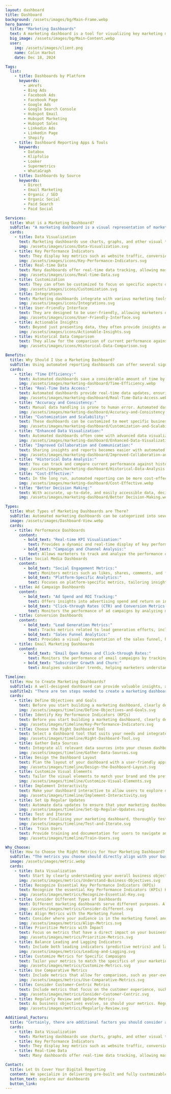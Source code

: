 ```yaml
---
layout: dashboard
title: Dashboard
background: /assets/images/bg/Main-Frame.webp
hero_banner:
  title: "Marketing Dashboards"
  text: A marketing dashboard is a tool for visualizing key marketing metrics and data points. It helps companies monitor marketing performance, make informed decisions, and track progress toward marketing goals.
  big_image: /assets/images/bg/Main-Content.webp
  user:
    img: /assets/images/client.png
    name: Colin Harbut
    date: Dec 18, 2024

Tags:
  list:
    - title: Dashboards by Platform
      keywords:
        - aHrefs
        - Bing Ads
        - Facebook Ads
        - Facebook Page
        - Google Ads
        - Google Search Console
        - Hubspot Email
        - Hubspot Marketing
        - Hubspot Sales
        - Linkedin Ads
        - Linkedin Page
        - Shopify
    - title: Dashboard Reporting Apps & Tools
      keywords:
        - Databox
        - Klipfolio
        - Looker
        - Supermetrics
        - WhataGraph
    - title: Dashboards by Source
      keywords:
        - Direct
        - Email Marketing
        - Organic / SEO
        - Organic Social
        - Paid Search
        - Paid Social

Services:
  title: What is a Marketing Dashboard?
  subTitle: "A marketing dashboard is a visual representation of marketing metrics and data points related to a company's marketing efforts. Its main purposes are to provide a quick overview of the marketing performance, help in making data-driven decisions, and track the progress against marketing goals. Key characteristics of a marketing dashboard include:"
  cards:
    - title: Data Visualization
      text: Marketing dashboards use charts, graphs, and other visual tools to present complex data in an easily digestible format.
      img: /assets/images/icons/Data-Visualization.svg
    - title: Key Performance Indicators
      text: They display key metrics such as website traffic, conversion rates, social media engagement, lead generation, and sales data.
      img: /assets/images/icons/Key-Performance-Indicators.svg
    - title: Real-time Data
      text: Many dashboards offer real-time data tracking, allowing marketers to quickly adjust strategies based on current trends.
      img: /assets/images/icons/Real-time-Data.svg
    - title: Customization
      text: They can often be customized to focus on specific aspects of a marketing campaign or to align with the specific goals of a business.
      img: /assets/images/icons/Customization.svg
    - title: Integrations
      text: Marketing dashboards integrate with various marketing tools and platforms, consolidating data from sources like social media, email marketing, CRM systems, and more.
      img: /assets/images/icons/Integrations.svg
    - title: User-Friendly Interface
      text: They are designed to be user-friendly, allowing marketers of all skill levels to understand and analyze the data presented.
      img: /assets/images/icons/User-Friendly-Interface.svg
    - title: Actionable Insights
      text: Beyond just presenting data, they often provide insights and recommendations for actions based on the data analysis.
      img: /assets/images/icons/Actionable-Insights.svg
    - title: Historical Data Comparison
      text: They allow for the comparison of current performance against historical data, helping to identify trends and measure progress over time.
      img: /assets/images/icons/Historical-Data-Comparison.svg

Benefits:
  title: Why Should I Use a Marketing Dashboard?
  subTitle: Using automated reporting dashboards can offer several significant benefits, particularly in the context of business and marketing. Here are some key reasons why you should consider using them.
  cards:
    - title: "Time Efficiency:"
      text: Automated dashboards save a considerable amount of time by eliminating the need for manual data collection and report generation. This allows you and your team to focus more on analysis and strategic decision-making rather than on time-consuming data entry and compilation tasks.
      img: /assets/images/marketing-dashboard/Time-Efficiency.webp
    - title: "Real-Time Data Access:"
      text: Automated dashboards provide real-time data updates, ensuring that you always have the most current information at your fingertips. This is crucial for making timely decisions in a fast-paced business environment.
      img: /assets/images/marketing-dashboard/Real-Time-Data-Access.webp
    - title: "Accuracy and Consistency:"
      text: Manual data handling is prone to human error. Automated dashboards reduce these errors by consistently pulling data from the same sources in the same format, improving data accuracy and reliability.
      img: /assets/images/marketing-dashboard/Accuracy-and-Consistency.webp
    - title: "Customization and Scalability:"
      text: These dashboards can be customized to meet specific business needs and can easily scale as your business grows. You can tailor the data displayed to focus on the metrics that are most relevant to your business objectives.
      img: /assets/images/marketing-dashboard/Customization-and-Scalability.webp
    - title: "Enhanced Data Visualization:"
      text: Automated dashboards often come with advanced data visualization tools, making it easier to interpret complex data sets and identify trends and patterns that might not be obvious in raw data.
      img: /assets/images/marketing-dashboard/Enhanced-Data-Visualization.webp
    - title: "Improved Collaboration and Communication:"
      text: Sharing insights and reports becomes easier with automated dashboards. Team members can access the same data, ensuring everyone is on the same page and facilitating more effective collaboration.
      img: /assets/images/marketing-dashboard/Improved-Collaboration-and-Communication.webp
    - title: "Historical Data Analysis:"
      text: You can track and compare current performance against historical data, helping to identify trends over time and assess the effectiveness of business strategies.
      img: /assets/images/marketing-dashboard/Historical-Data-Analysis.webp
    - title: "Cost-Effective:"
      text: In the long run, automated reporting can be more cost-effective than manual reporting due to the reduced need for labor and the decrease in errors, which can be costly.
      img: /assets/images/marketing-dashboard/Cost-Effective.webp
    - title: "Better Decision Making:"
      text: With accurate, up-to-date, and easily accessible data, decision-makers can make more informed decisions, leading to better business outcomes.
      img: /assets/images/marketing-dashboard/Better Decision-Making.webp

Types:
  title: What Types of Marketing Dashboards are There?
  subTitle: Automated marketing dashboards can be categorized into several types, each focusing on different aspects of marketing. Here are some specific types of automated marketing dashboards.
  image: /assets/images/Dashboard-View.webp
  cards:
    - title: Performance Dashboards
      content:
        - bold_text: "Real-time KPI Visualization:"
          text: Provides a dynamic and real-time display of key performance indicators, enabling quick assessment of overall marketing effectiveness.
        - bold_text: "Campaign and Channel Analysis:"
          text: Allows marketers to track and analyze the performance of individual campaigns and marketing channels, facilitating data-driven decision-making.
    - title: Social Media Dashboards
      content:
        - bold_text: "Social Engagement Metrics:"
          text: Monitors metrics such as likes, shares, comments, and follower growth across various social media platforms.
        - bold_text: "Platform-Specific Analytics:"
          text: Focuses on platform-specific metrics, tailoring insights to the unique characteristics of each social media channel.
    - title: Ad Campaign Dashboards
      content:
        - bold_text: "Ad Spend and ROI Tracking:"
          text: Offers insights into advertising spend and return on investment, helping marketers optimize budget allocation.
        - bold_text: "Click-through Rates (CTR) and Conversion Metrics:"
          text: Monitors the performance of ad campaigns by analyzing metrics like CTR, conversion rates, and cost per conversion.
    - title: Conversion Dashboards
      content:
        - bold_text: "Lead Generation Metrics:"
          text: Tracks metrics related to lead generation efforts, including lead quality, acquisition cost, and conversion rates.
        - bold_text: "Sales Funnel Analytics:"
          text: Provides a visual representation of the sales funnel, highlighting conversion rates at each stage of the customer journey.
    - title: Email Marketing Dashboards
      content:
        - bold_text: "Email Open Rates and Click-through Rates:"
          text: Monitors the performance of email campaigns by tracking open rates, click-through rates, and engagement metrics.
        - bold_text: "Subscriber Growth and Churn:"
          text: Analyzes subscriber trends, helping marketers understand audience growth and identify areas for improvement.

Timeline:
  title: How to Create Marketing Dashboards?
  subTitle1: A well-designed dashboard can provide valuable insights, aid in decision-making, and help optimize marketing strategies.
  subTitle2: "There are ten steps needed to create a marketing dashboard:"
  cards:
    - title: Define Objectives and Goals
      text: Before you start building a marketing dashboard, clearly define your marketing objectives and goals. Understand what you want to achieve, whether it's increasing website traffic, improving lead generation, or boosting sales.
      img: /assets/images/timeline/Define-Objectives-and-Goals.svg
    - title: Identify Key Performance Indicators (KPIs)
      text: Before you start building a marketing dashboard, clearly define your marketing objectives and goals. Understand what you want to achieve, whether it's increasing website traffic, improving lead generation, or boosting sales.
      img: /assets/images/timeline/Key-Performance-Indicators.svg
    - title: Choose the Right Dashboard Tool
      text: Select a dashboard tool that suits your needs and integrates well with your existing systems. Consider factors such as user-friendliness, data source compatibility, and customization options.
      img: /assets/images/timeline/Right-Dashboard-Tool.svg
    - title: Gather Data Sources
      text: Integrate all relevant data sources into your chosen dashboard tool. This may include data from Google Analytics, social media platforms, email marketing tools, CRM systems, and other sources. Ensure that the data is accurate, up-to-date, and aligned with your chosen KPIs.
      img: /assets/images/timeline/Gather-Data-Sources.svg
    - title: Design the Dashboard Layout
      text: Plan the layout of your dashboard with a user-friendly approach. Organize data in a logical manner, using charts, graphs, and tables to visualize information effectively. Prioritize the most critical metrics and avoid clutter to ensure that users can quickly grasp insights.
      img: /assets/images/timeline/Design-the-Dashboard-Layout.svg
    - title: Customize Visual Elements
      text: Tailor the visual elements to match your brand and the preferences of your audience. Use color-coding, logos, and consistent fonts to create a cohesive and branded look. Ensure that the visual representation enhances the understanding of data rather than causing confusion.
      img: /assets/images/timeline/Customize-Visual-Elements.svg
    - title: Implement Interactivity
      text: Make your dashboard interactive to allow users to explore data on their own. Use filters, drill-down options, and interactive charts to provide a more dynamic and engaging experience. This enables users to focus on specific data points and gain deeper insights.
      img: /assets/images/timeline/Implement-Interactivity.svg
    - title: Set Up Regular Updates
      text: Automate data updates to ensure that your marketing dashboard reflects real-time information. Schedule regular updates to keep the data current and relevant, allowing stakeholders to make informed decisions based on the latest insights.
      img: /assets/images/timeline/Set-Up-Regular-Updates.svg
    - title: Test and Iterate
      text: Before finalizing your marketing dashboard, thoroughly test it to identify any issues or inaccuracies. Gather feedback from stakeholders and make necessary adjustments. Continuous improvement is crucial, so be prepared to iterate on the design and content based on evolving needs.
      img: /assets/images/timeline/Test-and-Iterate.svg
    - title:  Train Users
      text: Provide training and documentation for users to navigate and interpret the dashboard effectively. Ensure that everyone who interacts with the dashboard understands its purpose, the meaning of key metrics, and how to use the various features.
      img: /assets/images/timeline/Train-Users.svg

Why_Choose:
  title: How to Choose the Right Metrics for Your Marketing Dashboard?
  subTitle: "The metrics you choose should directly align with your business objectives and provide meaningful insights into your marketing performance. Here's a detailed guide on how to choose the right metrics for different types of marketing dashboards:"
  image: /assets/images/metric.webp
  cards:
    - title: Data Visualization
      text: Start by clearly understanding your overall business objectives. Whether it's increasing brand awareness, driving sales, or improving customer retention, your marketing metrics should directly contribute to these goals.
      img: /assets/images/metrics/Understand-Business-Objectives.svg
    - title: Recognize Essential Key Performance Indicators (KPIs)
      text: Recognize the essential Key Performance Indicators (KPIs) KPIs are specific metrics that directly reflect progress toward your business objectives. For example, if your goal is to increase online sales, relevant KPIs may include conversion rates, average order value, and customer acquisition cost.
      img: /assets/images/metrics/Recognize-Essential-Key.svg
    - title: Consider Different Types of Dashboards
      text: Different marketing dashboards serve different purposes. A social media dashboard may focus on metrics like engagement, reach, and follower growth, while a sales dashboard may prioritize conversion rates, lead generation, and revenue.
      img: /assets/images/metrics/Consider-Different.svg
    - title: Align Metrics with the Marketing Funnel
      text: Consider where your audience is in the marketing funnel and select metrics that correspond to each stage. For instance, metrics like impressions and click-through rates are more relevant for the top of the funnel, while conversion rates and customer lifetime value are essential for the bottom.
      img: /assets/images/metrics/Align-Metrics.svg
    - title: Prioritize Metrics with Impact
      text: Focus on metrics that have a direct impact on your business objectives. Avoid vanity metrics that might look impressive but don't provide meaningful insights into performance or contribute to your goals.
      img: /assets/images/metrics/Prioritize-Metrics.svg
    - title: Balance Leading and Lagging Indicators
      text: Include both leading indicators (predictive metrics) and lagging indicators (reflecting past performance) in your dashboard. Leading indicators help you anticipate trends, while lagging indicators provide insights into historical performance.
      img: /assets/images/metrics/Leading-and-Lagging.svg
    - title: Customize Metrics for Specific Campaigns
      text: Tailor your metrics to match the specifics of your marketing campaigns. If you're running a content marketing campaign, metrics like blog engagement, time on page, and lead generation from content may be more relevant.
      img: /assets/images/metrics/Customize-Metrics.svg
    - title: Use Comparative Metrics
      text: Include metrics that allow for comparison, such as year-over-year growth, month-over-month changes, or benchmarks against industry standards. Comparative metrics provide context and help you understand the trajectory of your marketing efforts.
      img: /assets/images/metrics/Use-Comparative-Metrics.svg
    - title: Consider Customer-Centric Metrics
      text: Include metrics that focus on the customer experience, such as customer satisfaction, net promoter score, and customer lifetime value. Understanding the customer perspective is crucial for long-term success.
      img: /assets/images/metrics/Consider-Customer-Centric.svg
    - title: Regularly Review and Update Metrics
      text: As business objectives evolve, so should your metrics. Regularly review the relevance of your chosen metrics and update them to ensure they continue to align with your current marketing goals.
      img: /assets/images/metrics/Regularly-Review.svg

Additional_Factors:
  title: "Certainly, there are additional factors you should consider as well:"
  cards:
    - title: Data Visualization
      text: Marketing dashboards use charts, graphs, and other visual tools to present complex data in an easily digestible format.
    - title: Key Performance Indicators
      text: They display key metrics such as website traffic, conversion rates, social media engagement, lead generation, and sales data.
    - title: Real-time Data
      text: Many dashboards offer real-time data tracking, allowing marketers to quickly adjust strategies based on current trends.

Contact:
  title: Let Us Cover Your Digital Reporting
  content: We specialize in delivering pre-built and fully customizable Looker marketing dashboards that streamline automated reporting and data visualization. Our dashboards integrate data across channels and platforms, uncovering trends at every customer touchpoint. Designed for ease of use and 24/7 accessibility, these ready-to-use dashboards empower marketing teams, business owners, and consultants with near real-time insights—no maintenance required.
  button_text: explore our dashboards
  button_link: 
---
```

